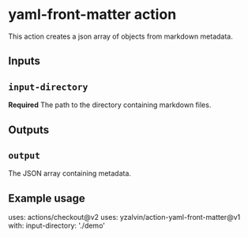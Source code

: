 # yaml-front-matter action

This action creates a json array of objects from markdown metadata.

## Inputs

## `input-directory`

**Required** The path to the directory containing markdown files.

## Outputs

## `output`

The JSON array containing metadata.

## Example usage

uses: actions/checkout@v2
uses: yzalvin/action-yaml-front-matter@v1
with:
  input-directory: './demo'
